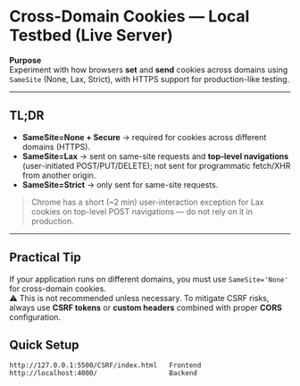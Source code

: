 # Cross-Domain Cookies — Local Testbed (Live Server)

**Purpose**  
Experiment with how browsers **set** and **send** cookies across domains using `SameSite` (None, Lax, Strict), with HTTPS support for production-like testing.

---

## TL;DR
- **SameSite=None + Secure** → required for cookies across different domains (HTTPS).  
- **SameSite=Lax** → sent on same-site requests and **top-level navigations** (user-initiated POST/PUT/DELETE); not sent for programmatic fetch/XHR from another origin.  
- **SameSite=Strict** → only sent for same-site requests.  
> Chrome has a short (~2 min) user-interaction exception for Lax cookies on top-level POST navigations — do not rely on it in production.

---

## Practical Tip

If your application runs on different domains, you must use `SameSite='None'` for cross-domain cookies.  
⚠️ This is not recommended unless necessary. To mitigate CSRF risks, always use **CSRF tokens** or **custom headers** combined with proper **CORS** configuration.

## Quick Setup

 ```text
http://127.0.0.1:5500/CSRF/index.html   Frontend
http://localhost:4000/                  Backend





